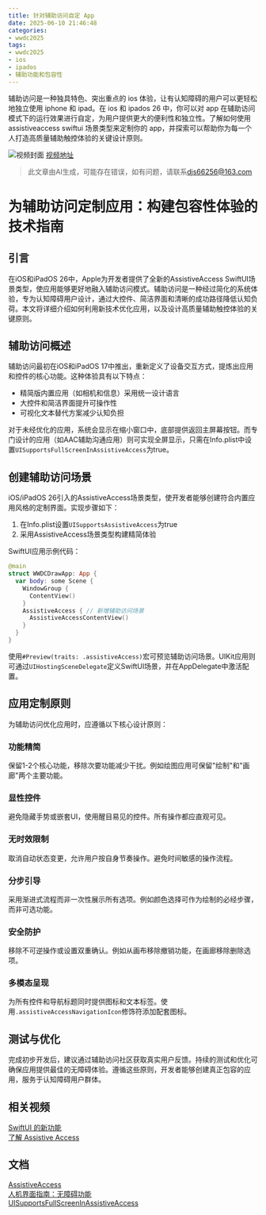 ```yaml
---
title: 针对辅助访问自定 App
date: 2025-06-10 21:46:48
categories:
- wwdc2025
tags:
- wwdc2025
- ios
- ipados
- 辅助功能和包容性
---
```

辅助访问是一种独具特色、突出重点的 ios 体验，让有认知障碍的用户可以更轻松地独立使用 iphone 和 ipad。在 ios 和 ipados 26 中，你可以对 app 在辅助访问模式下的运行效果进行自定，为用户提供更大的便利性和独立性。了解如何使用 assistiveaccess swiftui 场景类型来定制你的 app，并探索可以帮助你为每一个人打造高质量辅助触控体验的关键设计原则。
<!--more-->

![视频封面](https://devimages-cdn.apple.com/wwdc-services/images/3055294D-836B-4513-B7B0-0BC5666246B0/9919/9919_wide_250x141_2x.jpg)
[视频地址](https://developer.apple.com/cn/videos/play/wwdc2025/238/)
> 此文章由AI生成，可能存在错误，如有问题，请联系[djs66256@163.com](djs66256@163.com)

# 为辅助访问定制应用：构建包容性体验的技术指南

## 引言

在iOS和iPadOS 26中，Apple为开发者提供了全新的AssistiveAccess SwiftUI场景类型，使应用能够更好地融入辅助访问模式。辅助访问是一种经过简化的系统体验，专为认知障碍用户设计，通过大控件、简洁界面和清晰的成功路径降低认知负荷。本文将详细介绍如何利用新技术优化应用，以及设计高质量辅助触控体验的关键原则。

## 辅助访问概述

辅助访问最初在iOS和iPadOS 17中推出，重新定义了设备交互方式，提炼出应用和控件的核心功能。这种体验具有以下特点：

- 精简版内置应用（如相机和信息）采用统一设计语言
- 大控件和简洁界面提升可操作性
- 可视化文本替代方案减少认知负担

对于未经优化的应用，系统会显示在缩小窗口中，底部提供返回主屏幕按钮。而专门设计的应用（如AAC辅助沟通应用）则可实现全屏显示，只需在Info.plist中设置`UISupportsFullScreenInAssistiveAccess`为true。

## 创建辅助访问场景

iOS/iPadOS 26引入的AssistiveAccess场景类型，使开发者能够创建符合内置应用风格的定制界面。实现步骤如下：

1. 在Info.plist设置`UISupportsAssistiveAccess`为true
2. 采用AssistiveAccess场景类型构建精简体验

SwiftUI应用示例代码：

```swift
@main
struct WWDCDrawApp: App {
  var body: some Scene {
    WindowGroup {
      ContentView()
    }
    AssistiveAccess { // 新增辅助访问场景
      AssistiveAccessContentView() 
    }
  }
}
```

使用`#Preview(traits: .assistiveAccess)`宏可预览辅助访问场景。UIKit应用则可通过`UIHostingSceneDelegate`定义SwiftUI场景，并在AppDelegate中激活配置。

## 应用定制原则

为辅助访问优化应用时，应遵循以下核心设计原则：

### 功能精简
保留1-2个核心功能，移除次要功能减少干扰。例如绘图应用可保留"绘制"和"画廊"两个主要功能。

### 显性控件
避免隐藏手势或嵌套UI，使用醒目易见的控件。所有操作都应直观可见。

### 无时效限制
取消自动状态变更，允许用户按自身节奏操作。避免时间敏感的操作流程。

### 分步引导
采用渐进式流程而非一次性展示所有选项。例如颜色选择可作为绘制的必经步骤，而非可选功能。

### 安全防护
移除不可逆操作或设置双重确认。例如从画布移除撤销功能，在画廊移除删除选项。

### 多模态呈现
为所有控件和导航标题同时提供图标和文本标签。使用`.assistiveAccessNavigationIcon`修饰符添加配套图标。

## 测试与优化

完成初步开发后，建议通过辅助访问社区获取真实用户反馈。持续的测试和优化可确保应用提供最佳的无障碍体验。遵循这些原则，开发者能够创建真正包容的应用，服务于认知障碍用户群体。

## 相关视频
[SwiftUI 的新功能](https://developer.apple.com/videos/play/wwdc2025/256)  
[了解 Assistive Access](https://developer.apple.com/videos/play/wwdc2023/10032)  

## 文档
[AssistiveAccess](https://developer.apple.com/documentation/SwiftUI/AssistiveAccess)  
[人机界面指南：无障碍功能](https://developer.apple.com/design/human-interface-guidelines/accessibility)  
[UISupportsFullScreenInAssistiveAccess](https://developer.apple.com/documentation/BundleResources/Information-Property-List/UISupportsFullScreenInAssistiveAccess)
